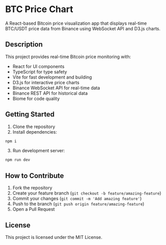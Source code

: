 # BTC Price Chart

A React-based Bitcoin price visualization app that displays real-time BTC/USDT price data from Binance using WebSocket API and D3.js charts.

## Description

This project provides real-time Bitcoin price monitoring with:
- React for UI components
- TypeScript for type safety
- Vite for fast development and building
- D3.js for interactive price charts
- Binance WebSocket API for real-time data
- Binance REST API for historical data
- Biome for code quality

## Getting Started

1. Clone the repository
2. Install dependencies:
```bash
npm i
```
3. Run development server:
```bash
npm run dev
```

## How to Contribute

1. Fork the repository
2. Create your feature branch (`git checkout -b feature/amazing-feature`)
3. Commit your changes (`git commit -m 'Add amazing feature'`)
4. Push to the branch (`git push origin feature/amazing-feature`)
5. Open a Pull Request

## License

This project is licensed under the MIT License.
